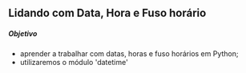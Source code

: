 ## Lidando com Data, Hora e Fuso horário

##### Objetivo

- aprender a trabalhar com datas, horas e fuso horários em Python;
- utilizaremos o módulo 'datetime'

